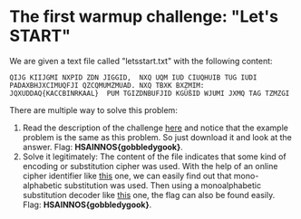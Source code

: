 # The first warmup challenge: "Let's START"
We are given a text file called "letsstart.txt" with the following content:

    QIJG KIIJGMI NXPID ZDN JIGGID,  NXQ UQM IUD CIUQHUIB TÜG IUDI PADAXBHJXCIMUQFJI QZCQMUMZMUAD. NXQ TBXK BXZMIM: JQXUDDAQ{KACCBINRKAAL}  PUM TGIZDNBUFJID KGÜßID WJUMI JXMQ TAG TZMZGI
There are multiple way to solve this problem:
1. Read the description of the challenge [here](https://www.hs-augsburg.de/Informatik/HSA-innos/Institut/White-Hats-for-Future-2023.html) and notice that the
example problem is the same as this problem. So just download it and look at the answer. Flag: **HSAINNOS{gobbledygook}**.
2. Solve it legitimately: The content of the file indicates that some kind of encoding or substitution cipher was used. With the help of an online cipher 
identifier like [this](https://www.dcode.fr/cipher-identifier) one, we can easily find out that mono-alphabetic substitution was used. Then using a monoalphabetic 
substitution decoder like [this](https://www.dcode.fr/monoalphabetic-substitution) one, the flag can also be found easily. Flag: **HSAINNOS{gobbledygook}**. 
